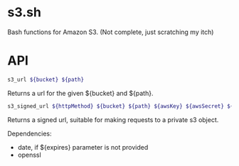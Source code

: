 # s3.sh

Bash functions for Amazon S3. (Not complete, just scratching my itch)

# API

```bash
s3_url ${bucket} ${path}
```

Returns a url for the given ${bucket} and ${path}.

```bash
s3_signed_url ${httpMethod} ${bucket} ${path} ${awsKey} ${awsSecret} ${expires:-$((`date +%s`+60))}
```

Returns a signed url, suitable for making requests to a private s3 object.

Dependencies:

* date, if ${expires} parameter is not provided
* openssl
